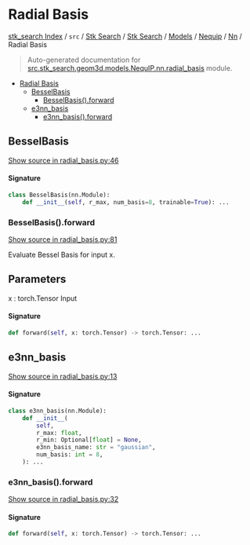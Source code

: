# Radial Basis

[stk_search Index](../../../../../../README.md#stk_search-index) / `src` / [Stk Search](../../../../index.md#stk-search) / [Stk Search](../../../../index.md#stk-search) / [Models](../../index.md#models) / [Nequip](../index.md#nequip) / [Nn](./index.md#nn) / Radial Basis

> Auto-generated documentation for [src.stk_search.geom3d.models.NequIP.nn.radial_basis](https://github.com/mohammedazzouzi15/STK_search/blob/main/src/stk_search/geom3d/models/NequIP/nn/radial_basis.py) module.

- [Radial Basis](#radial-basis)
  - [BesselBasis](#besselbasis)
    - [BesselBasis().forward](#besselbasis()forward)
  - [e3nn_basis](#e3nn_basis)
    - [e3nn_basis().forward](#e3nn_basis()forward)

## BesselBasis

[Show source in radial_basis.py:46](https://github.com/mohammedazzouzi15/STK_search/blob/main/src/stk_search/geom3d/models/NequIP/nn/radial_basis.py#L46)

#### Signature

```python
class BesselBasis(nn.Module):
    def __init__(self, r_max, num_basis=8, trainable=True): ...
```

### BesselBasis().forward

[Show source in radial_basis.py:81](https://github.com/mohammedazzouzi15/STK_search/blob/main/src/stk_search/geom3d/models/NequIP/nn/radial_basis.py#L81)

Evaluate Bessel Basis for input x.

Parameters
----------
x : torch.Tensor
    Input

#### Signature

```python
def forward(self, x: torch.Tensor) -> torch.Tensor: ...
```



## e3nn_basis

[Show source in radial_basis.py:13](https://github.com/mohammedazzouzi15/STK_search/blob/main/src/stk_search/geom3d/models/NequIP/nn/radial_basis.py#L13)

#### Signature

```python
class e3nn_basis(nn.Module):
    def __init__(
        self,
        r_max: float,
        r_min: Optional[float] = None,
        e3nn_basis_name: str = "gaussian",
        num_basis: int = 8,
    ): ...
```

### e3nn_basis().forward

[Show source in radial_basis.py:32](https://github.com/mohammedazzouzi15/STK_search/blob/main/src/stk_search/geom3d/models/NequIP/nn/radial_basis.py#L32)

#### Signature

```python
def forward(self, x: torch.Tensor) -> torch.Tensor: ...
```